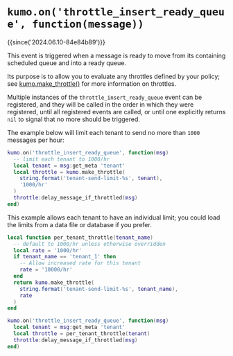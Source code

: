 # `kumo.on('throttle_insert_ready_queue', function(message))`

{{since('2024.06.10-84e84b89')}}

This event is triggered when a message is ready to move from its
containing scheduled queue and into a ready queue.

Its purpose is to allow you to evaluate any throttles defined by
your policy; see [kumo.make_throttle()](../kumo/make_throttle.md) for more
information on throttles.

Multiple instances of the `throttle_insert_ready_queue` event can be registered,
and they will be called in the order in which they were registered,
until all registered events are called, or until one explicitly
returns `nil` to signal that no more should be triggered.

The example below will limit each tenant to send no more than `1000` messages
per hour:

```lua
kumo.on('throttle_insert_ready_queue', function(msg)
  -- limit each tenant to 1000/hr
  local tenant = msg:get_meta 'tenant'
  local throttle = kumo.make_throttle(
    string.format('tenant-send-limit-%s', tenant),
    '1000/hr'
  )
  throttle:delay_message_if_throttled(msg)
end)
```

This example allows each tenant to have an individual limit; you could
load the limits from a data file or database if you prefer.

```lua
local function per_tenant_throttle(tenant_name)
  -- default to 1000/hr unless otherwise overridden
  local rate = '1000/hr'
  if tenant_name == 'tenant_1' then
    -- Allow increased rate for this tenant
    rate = '10000/hr'
  end
  return kumo.make_throttle(
    string.format('tenant-send-limit-%s', tenant_name),
    rate
  )
end

kumo.on('throttle_insert_ready_queue', function(msg)
  local tenant = msg:get_meta 'tenant'
  local throttle = per_tenant_throttle(tenant)
  throttle:delay_message_if_throttled(msg)
end)
```
